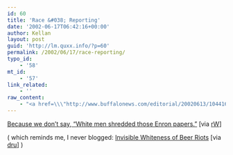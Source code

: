 ```yaml
---
id: 60
title: 'Race &#038; Reporting'
date: '2002-06-17T06:42:16+00:00'
author: Kellan
layout: post
guid: 'http://lm.quxx.info/?p=60'
permalink: /2002/06/17/race-reporting/
typo_id:
    - '58'
mt_id:
    - '57'
link_related:
    - ''
raw_content:
    - "<a href=\\\"http://www.buffalonews.com/editorial/20020613/1044164.asp\\\">Because we don\\'t say, \\\"White men shredded those Enron papers.\\\"</a> [via <a href=\\\"http://randomwalks.com\\\">rW</a>]\r\n<p>\r\n( which reminds me, I never blogged: <a href=\\\"http://www.alternet.org/story.html?StoryID=12479\\\">Invisible Whiteness of Beer Riots</a> [via <a href=\\\"http://dru.ca/misnomer\\\">dru</a>] )"
---
```


[Because we don’t say, “White men shredded those Enron papers.”](http://www.buffalonews.com/editorial/20020613/1044164.asp) \[via [rW](http://randomwalks.com)\]

( which reminds me, I never blogged: [Invisible Whiteness of Beer Riots](http://www.alternet.org/story.html?StoryID=12479) \[via [dru](http://dru.ca/misnomer)\] )